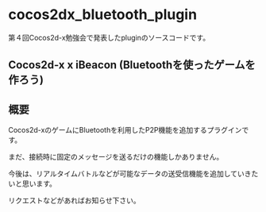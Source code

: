 cocos2dx_bluetooth_plugin
==============

第４回Cocos2d-x勉強会で発表したpluginのソースコードです。

## Cocos2d-x x iBeacon (Bluetoothを使ったゲームを作ろう)

概要
---------
Cocos2d-xのゲームにBluetoothを利用したP2P機能を追加するプラグインです。

まだ、接続時に固定のメッセージを送るだけの機能しかありません。

今後は、リアルタイムバトルなどが可能なデータの送受信機能を追加していきたいと思います。

リクエストなどがあればお知らせ下さい。

